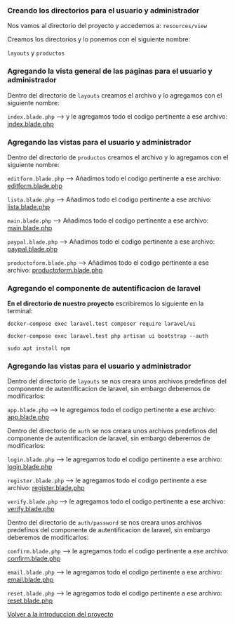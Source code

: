 ### Creando los directorios para el usuario y administrador

Nos vamos al directorio del proyecto y accedemos a: `resources/view`

Creamos los directorios y lo ponemos con el siguiente nombre:

`layouts` y `productos` 



### Agregando la vista general de las paginas para el usuario y administrador

Dentro del directorio de `layouts` creamos el archivo y lo agregamos con el siguiente nombre:

`index.blade.php`  --> y le agregamos todo el codigo pertinente a ese archivo: [index.blade.php](https://github.com/carlosjose1267/carlosjoseapplaravel/blob/main/resources/views/layouts/index.blade.php)



### Agregando las vistas para el usuario y administrador

Dentro del directorio de `productos` creamos el archivo y lo agregamos con el siguiente nombre:

`editform.blade.php`        --> Añadimos todo el codigo pertinente a ese archivo: [editform.blade.php](https://github.com/carlosjose1267/carlosjoseapplaravel/blob/main/resources/views/productos/editform.blade.php)

`lista.blade.php`        --> Añadimos todo el codigo pertinente a ese archivo: [lista.blade.php](https://github.com/carlosjose1267/carlosjoseapplaravel/blob/main/resources/views/productos/lista.blade.php)

`main.blade.php`        --> Añadimos todo el codigo pertinente a ese archivo: [main.blade.php](https://github.com/carlosjose1267/carlosjoseapplaravel/blob/main/resources/views/productos/main.blade.php)

`paypal.blade.php`        --> Añadimos todo el codigo pertinente a ese archivo: [paypal.blade.php](https://github.com/carlosjose1267/carlosjoseapplaravel/blob/main/resources/views/productos/paypal.blade.php)

`productoform.blade.php`        --> Añadimos todo el codigo pertinente a ese archivo: [productoform.blade.php](https://github.com/carlosjose1267/carlosjoseapplaravel/blob/main/resources/views/productos/productoform.blade.php)

### Agregando el componente de autentificacion de laravel

<b>En el directorio de nuestro proyecto</b> escribiremos lo siguiente en la terminal:

~~~
docker-compose exec laravel.test composer require laravel/ui
~~~
~~~
docker-compose exec laravel.test php artisan ui bootstrap --auth
~~~
~~~
sudo apt install npm
~~~

### Agregando las vistas para el usuario y administrador

Dentro del directorio de `layouts` se nos creara unos archivos predefinos del componente de autentificacion de laravel, sin embargo deberemos de modificarlos:

`app.blade.php`  --> le agregamos todo el codigo pertinente a ese archivo: [app.blade.php](https://github.com/carlosjose1267/carlosjoseapplaravel/blob/main/resources/views/layouts/app.blade.php)

Dentro del directorio de `auth` se nos creara unos archivos predefinos del componente de autentificacion de laravel, sin embargo deberemos de modificarlos:

`login.blade.php`  --> le agregamos todo el codigo pertinente a ese archivo: [login.blade.php](https://github.com/carlosjose1267/carlosjoseapplaravel/blob/main/resources/views/auth/login.blade.php)

`register.blade.php`  --> le agregamos todo el codigo pertinente a ese archivo: [register.blade.php](https://github.com/carlosjose1267/carlosjoseapplaravel/blob/main/resources/views/auth/register.blade.php)

`verify.blade.php`  --> le agregamos todo el codigo pertinente a ese archivo: [verify.blade.php](https://github.com/carlosjose1267/carlosjoseapplaravel/blob/main/resources/views/auth/verify.blade.php)

Dentro del directorio de `auth/password` se nos creara unos archivos predefinos del componente de autentificacion de laravel, sin embargo deberemos de modificarlos:

`confirm.blade.php`  --> le agregamos todo el codigo pertinente a ese archivo: [confirm.blade.php](https://github.com/carlosjose1267/carlosjoseapplaravel/blob/main/resources/views/auth/passwords/confirm.blade.php)

`email.blade.php`  --> le agregamos todo el codigo pertinente a ese archivo: [email.blade.php](https://github.com/carlosjose1267/carlosjoseapplaravel/blob/main/resources/views/auth/passwords/email.blade.php)

`reset.blade.php`  --> le agregamos todo el codigo pertinente a ese archivo: [reset.blade.php](https://github.com/carlosjose1267/carlosjoseapplaravel/blob/main/resources/views/auth/passwords/reset.blade.php)





[Volver a la introduccion del proyecto](https://github.com/carlosjose1267/carlosjoseapplaravel/tree/main)
